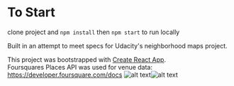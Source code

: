 
# To Start

clone project and `npm install` then `npm start` to run locally

Built in an attempt to meet specs for Udacity's neighborhood maps project.

This project was bootstrapped with [Create React App](https://github.com/facebookincubator/create-react-app).   
Foursquares Places API was used for venue data: https://developer.foursquare.com/docs 
![alt text](https://cdn.auth0.com/blog/optimizing-react/logo.png "reactapp")![alt text](https://is3-ssl.mzstatic.com/image/thumb/Purple118/v4/75/1d/ed/751ded60-4bef-31c6-98b4-d29baf98ae26/AppIcon-0-1x_U007emarketing-0-0-GLES2_U002c0-512MB-sRGB-0-0-0-85-220-0-0-0-7.png/246x0w.jpg "foursquare")  
